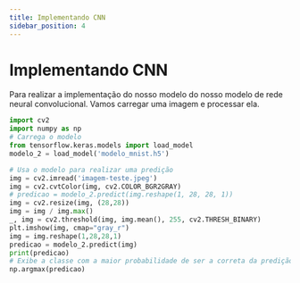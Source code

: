 ```yaml
---
title: Implementando CNN
sidebar_position: 4
---
```


# Implementando CNN

Para realizar a implementação do nosso modelo do nosso modelo de rede neural convolucional. Vamos carregar uma imagem e processar ela.

```python title="implementando_cnn.py" showLineNumbers=true
import cv2
import numpy as np
# Carrega o modelo
from tensorflow.keras.models import load_model
modelo_2 = load_model('modelo_mnist.h5')

# Usa o modelo para realizar uma predição
img = cv2.imread('imagem-teste.jpeg')
img = cv2.cvtColor(img, cv2.COLOR_BGR2GRAY)
# predicao = modelo_2.predict(img.reshape(1, 28, 28, 1))
img = cv2.resize(img, (28,28))
img = img / img.max()
_, img = cv2.threshold(img, img.mean(), 255, cv2.THRESH_BINARY)
plt.imshow(img, cmap="gray_r")
img = img.reshape(1,28,28,1)
predicao = modelo_2.predict(img)
print(predicao)
# Exibe a classe com a maior probabilidade de ser a correta da predição
np.argmax(predicao)
```

  